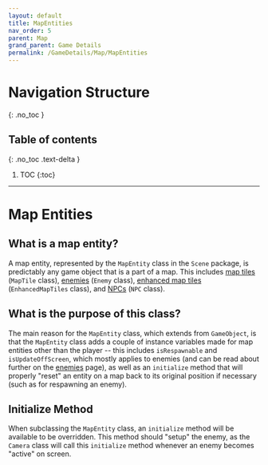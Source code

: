 ```yaml
---
layout: default
title: MapEntities
nav_order: 5
parent: Map
grand_parent: Game Details
permalink: /GameDetails/Map/MapEntities
---
```


# Navigation Structure
{: .no_toc }

## Table of contents
{: .no_toc .text-delta }

1. TOC
{:toc}

---

# Map Entities

## What is a map entity?

A map entity, represented by the `MapEntity` class in the `Scene` package, is predictably any game object that is a part of a map.
This includes [map tiles]() (`MapTile` class), [enemies]() (`Enemy` class), [enhanced map tiles]() (`EnhancedMapTiles` class), and [NPCs]() (`NPC` class).

## What is the purpose of this class?

The main reason for the `MapEntity` class, which extends from `GameObject`, is that the `MapEntity` class adds a couple of instance variables
made for map entities other than the player -- this includes `isRespawnable` and `isUpdateOffScreen`, which mostly applies to enemies (and can be read about further
on the [enemies](./enemies.md) page), as well as an `initialize` method that will properly "reset" an entity on a map
back to its original position if necessary (such as for respawning an enemy).

## Initialize Method

When subclassing the `MapEntity` class, an `initialize` method will be available to be overridden. This method should "setup" the enemy,
as the `Camera` class will call this `initialize` method whenever an enemy becomes "active" on screen.